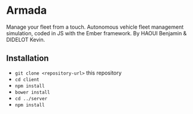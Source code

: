 # Armada
Manage your fleet from a touch.
Autonomous vehicle fleet management simulation, coded in JS with the Ember framework.
By HAOUI Benjamin & DIDELOT Kevin. 

## Installation

* `git clone <repository-url>` this repository
* `cd client`
* `npm install`
* `bower install`
* `cd ../server`
* `npm install`
